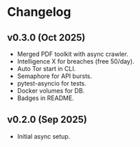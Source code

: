 # Changelog

## v0.3.0 (Oct 2025)
- Merged PDF toolkit with async crawler.
- Intelligence X for breaches (free 50/day).
- Auto Tor start in CLI.
- Semaphore for API bursts.
- pytest-asyncio for tests.
- Docker volumes for DB.
- Badges in README.

## v0.2.0 (Sep 2025)
- Initial async setup.
